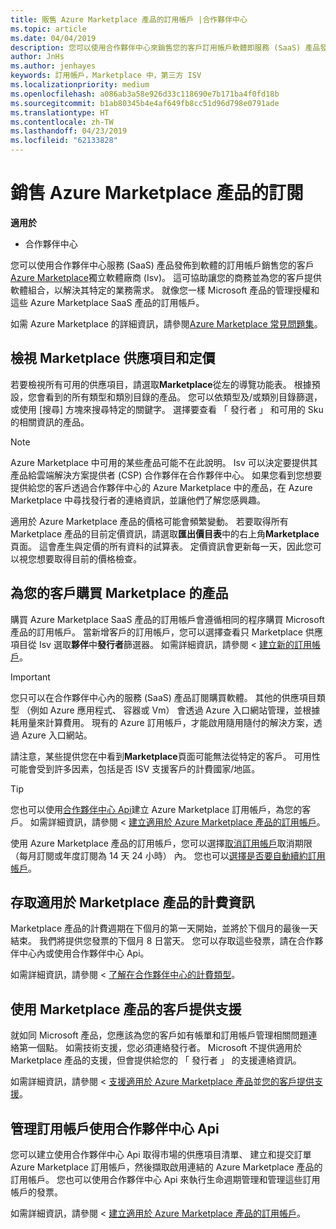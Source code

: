 ```yaml
---
title: 販售 Azure Marketplace 產品的訂用帳戶 |合作夥伴中心
ms.topic: article
ms.date: 04/04/2019
description: 您可以使用合作夥伴中心來銷售您的客戶訂用帳戶軟體即服務 (SaaS) 產品發佈至 Azure Marketplace，獨立軟體廠商 (Isv)。
author: JnHs
ms.author: jenhayes
keywords: 訂用帳戶，Marketplace 中，第三方 ISV
ms.localizationpriority: medium
ms.openlocfilehash: a086ab3a58e926d33c118690e7b171ba4f0fd18b
ms.sourcegitcommit: b1ab80345b4e4af649fb8cc51d96d798e0791ade
ms.translationtype: HT
ms.contentlocale: zh-TW
ms.lasthandoff: 04/23/2019
ms.locfileid: "62133828"
---
```

# <a name="sell-subscriptions-to-azure-marketplace-products"></a>銷售 Azure Marketplace 產品的訂閱

**適用於**

- 合作夥伴中心

您可以使用合作夥伴中心服務 (SaaS) 產品發佈到軟體的訂用帳戶銷售您的客戶[Azure Marketplace](https://azuremarketplace.microsoft.com/marketplace)獨立軟體廠商 (Isv)。 這可協助讓您的商務並為您的客戶提供軟體組合，以解決其特定的業務需求。 就像您一樣 Microsoft 產品的管理授權和這些 Azure Marketplace SaaS 產品的訂用帳戶。

如需 Azure Marketplace 的詳細資訊，請參閱[Azure Marketplace 常見問題集](https://docs.microsoft.com/azure/marketplace/marketplace-faq-publisher-guide)。

## <a name="view-marketplace-offers-and-pricing"></a>檢視 Marketplace 供應項目和定價

若要檢視所有可用的供應項目，請選取**Marketplace**從左的導覽功能表。 根據預設，您會看到的所有類型和類別目錄的產品。 您可以依類型及/或類別目錄篩選，或使用 [搜尋] 方塊來搜尋特定的關鍵字。 選擇要查看 「 發行者 」 和可用的 Sku 的相關資訊的產品。

> [!NOTE]
> Azure Marketplace 中可用的某些產品可能不在此說明。 Isv 可以決定要提供其產品給雲端解決方案提供者 (CSP) 合作夥伴在合作夥伴中心。 如果您看到您想要提供給您的客戶透過合作夥伴中心的 Azure Marketplace 中的產品，在 Azure Marketplace 中尋找發行者的連絡資訊，並讓他們了解您感興趣。

適用於 Azure Marketplace 產品的價格可能會頻繁變動。 若要取得所有 Marketplace 產品的目前定價資訊，請選取**匯出價目表**中的右上角**Marketplace**頁面。 這會產生與定價的所有資料的試算表。 定價資訊會更新每一天，因此您可以視您想要取得目前的價格檢查。

## <a name="purchase-marketplace-products-for-your-customers"></a>為您的客戶購買 Marketplace 的產品

購買 Azure Marketplace SaaS 產品的訂用帳戶會遵循相同的程序購買 Microsoft 產品的訂用帳戶。 當新增客戶的訂用帳戶，您可以選擇查看只 Marketplace 供應項目從 Isv 選取**夥伴**中**發行者**篩選器。 如需詳細資訊，請參閱 <<c0> [ 建立新的訂用帳戶](create-a-new-subscription.md)。

> [!IMPORTANT]
> 您只可以在合作夥伴中心內的服務 (SaaS) 產品訂閱購買軟體。 其他的供應項目類型 （例如 Azure 應用程式、 容器或 Vm） 會透過 Azure 入口網站管理，並根據耗用量來計算費用。 現有的 Azure 訂用帳戶，才能啟用隨用隨付的解決方案，透過 Azure 入口網站。

請注意，某些提供您在中看到**Marketplace**頁面可能無法從特定的客戶。 可用性可能會受到許多因素，包括是否 ISV 支援客戶的計費國家/地區。

> [!TIP]
> 您也可以使用[合作夥伴中心 Api](https://docs.microsoft.com/partner-center/develop/)建立 Azure Marketplace 訂用帳戶，為您的客戶。 如需詳細資訊，請參閱 <<c0> [ 建立適用於 Azure Marketplace 產品的訂用帳戶](https://docs.microsoft.com/partner-center/develop/create-subscription-azure-marketplace-products)。

使用 Azure Marketplace 產品的訂用帳戶，您可以選擇[取消訂用帳戶](https://docs.microsoft.com/partner-center/create-a-new-subscription#cancel-a-subscription)取消期限 （每月訂閱或年度訂閱為 14 天 24 小時） 內。 您也可以[選擇是否要自動續約訂用帳戶](https://docs.microsoft.com/partner-center/create-a-new-subscription#choose-whether-to-automatically-renew-an-azure-marketplace-subscription)。

## <a name="access-billing-info-for-marketplace-products"></a>存取適用於 Marketplace 產品的計費資訊

Marketplace 產品的計費週期在下個月的第一天開始，並將於下個月的最後一天結束。 我們將提供您發票的下個月 8 日當天。 您可以存取這些發票，請在合作夥伴中心內或使用合作夥伴中心 Api。

如需詳細資訊，請參閱 <<c0> [ 了解在合作夥伴中心的計費類型](https://docs.microsoft.com/partner-center/billing-different-types#billing-for-one-time-and-select-recurring-charges)。

## <a name="provide-support-for-customers-using-marketplace-products"></a>使用 Marketplace 產品的客戶提供支援

就如同 Microsoft 產品，您應該為您的客戶如有帳單和訂用帳戶管理相關問題連絡第一個點。 如需技術支援，您必須連絡發行者。 Microsoft 不提供適用於 Marketplace 產品的支援，但會提供給您的 「 發行者 」 的支援連絡資訊。

如需詳細資訊，請參閱 <<c0> [ 支援適用於 Azure Marketplace 產品](https://docs.microsoft.com/partner-center/report-problems-on-behalf-of-a-customer#support-for-azure-marketplace-products)並[您的客戶提供支援](https://docs.microsoft.com/partner-center/customer-support)。

## <a name="manage-subscriptions-using-partner-center-apis"></a>管理訂用帳戶使用合作夥伴中心 Api

您可以建立使用合作夥伴中心 Api 取得市場的供應項目清單、 建立和提交訂單 Azure Marketplace 訂用帳戶，然後擷取啟用連結的 Azure Marketplace 產品的訂用帳戶。 您也可以使用合作夥伴中心 Api 來執行生命週期管理和管理這些訂用帳戶的發票。

如需詳細資訊，請參閱 <<c0> [ 建立適用於 Azure Marketplace 產品的訂用帳戶](https://docs.microsoft.com/partner-center/develop/create-subscription-azure-marketplace-products)。